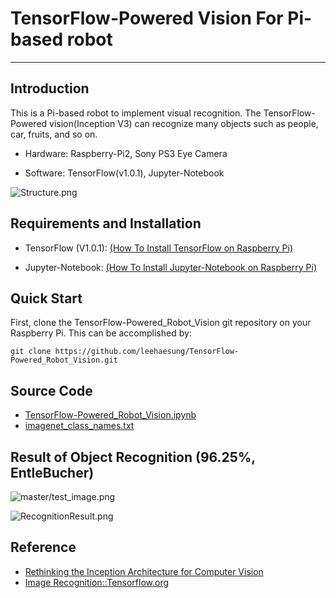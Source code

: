 # TensorFlow-Powered Vision For Pi-based robot

***

## Introduction

This is a Pi-based robot to implement visual recognition. The TensorFlow-Powered vision(Inception V3) can recognize many objects such as people, car, fruits, and so on. 

* Hardware: Raspberry-Pi2, Sony PS3 Eye Camera

* Software: TensorFlow(v1.0.1), Jupyter-Notebook

![Structure.png](https://github.com/leehaesung/TensorFlow-Powered_Robot_Vision/blob/master/ImageFiles/Structure.png)


## Requirements and Installation

 * TensorFlow (V1.0.1): [(How To Install TensorFlow on Raspberry Pi)](https://www.instructables.com/id/Google-Tensorflow-on-Rapsberry-Pi/)
 
 * Jupyter-Notebook: [(How To Install Jupyter-Notebook on Raspberry Pi)](https://www.instructables.com/id/Jupyter-Notebook-on-Raspberry-Pi/)
 
 
## Quick Start
First, clone the TensorFlow-Powered_Robot_Vision git repository on your Raspberry Pi. This can be accomplished by:
```
git clone https://github.com/leehaesung/TensorFlow-Powered_Robot_Vision.git
```
 

## Source Code

* [TensorFlow-Powered_Robot_Vision.ipynb](https://github.com/leehaesung/TensorFlow-Powered_Robot_Vision/blob/master/TensorFlow-Powered_Robot_Vision.ipynb)
* [imagenet_class_names.txt](https://github.com/leehaesung/TensorFlow-Powered_Robot_Vision/blob/master/datasets/inception/imagenet_class_names.txt)


## Result of Object Recognition (96.25%, EntleBucher)

![master/test_image.png](https://github.com/leehaesung/TensorFlow-Powered_Robot_Vision/blob/master/test_image.png)

![RecognitionResult.png](https://github.com/leehaesung/TensorFlow-Powered_Robot_Vision/blob/master/ImageFiles/Result_96.25.png)


## Reference
* [Rethinking the Inception Architecture for Computer Vision](https://arxiv.org/abs/1512.00567)
* [Image Recognition::Tensorflow.org](https://www.tensorflow.org/tutorials/image_recognition)


